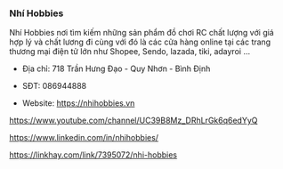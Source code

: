 ### Nhí Hobbies

Nhí Hobbies nơi tìm kiếm những sản phẩm đồ chơi RC chất lượng với giá hợp lý và chất lương đi cùng với đó là các cửa hàng online tại các trang thương mại điện tử lớn như Shopee, Sendo, lazada, tiki, adayroi …

- Địa chỉ: 718 Trần Hưng Đạo - Quy Nhơn - Bình Định

- SĐT: 086944888

- Website: https://nhihobbies.vn

https://www.youtube.com/channel/UC39B8Mz_DRhLrGk6q6edYyQ

https://www.linkedin.com/in/nhihobbies/

https://linkhay.com/link/7395072/nhi-hobbies
